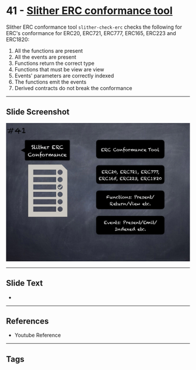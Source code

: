 
# 41 - [Slither ERC conformance tool](./Slither%20ERC%20conformance%20tool.md)

Slither ERC conformance tool `slither-check-erc` checks the following for ERC's conformance for ERC20, ERC721, ERC777, ERC165, ERC223 and ERC1820:


1.  All the functions are present
2.  All the events are present
3.  Functions return the correct type
4.  Functions that must be view are view
5.  Events' parameters are correctly indexed
6.  The functions emit the events
7.  Derived contracts do not break the conformance


___
## Slide Screenshot
![041.png](../../images/6.Audit%20Techniques%20and%20Tools%20101/041.png)
___
## Slide Text
- 
___
## References
- Youtube Reference
___
## Tags
